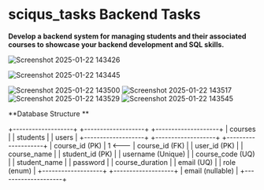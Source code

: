 # sciqus_tasks Backend Tasks
**Develop a backend system for managing students and their associated courses to
showcase your backend development and SQL skills.**

![Screenshot 2025-01-22 143426](https://github.com/user-attachments/assets/392c6b3c-5c33-4f6e-8c8f-c72790701dcb)

![Screenshot 2025-01-22 143445](https://github.com/user-attachments/assets/0120da53-244f-4559-a006-37252bc912d8)

![Screenshot 2025-01-22 143500](https://github.com/user-attachments/assets/f09cdc41-e925-4415-b2f3-f6d97ea69aef)
![Screenshot 2025-01-22 143517](https://github.com/user-attachments/assets/8cb2c572-5f90-4eb6-8d38-4777105e9959)
![Screenshot 2025-01-22 143529](https://github.com/user-attachments/assets/081691e2-bba7-4f32-a43e-6cd199caf9d0)
![Screenshot 2025-01-22 143545](https://github.com/user-attachments/assets/383ecdbb-dd25-4967-afe6-9bb02510c4f9)


**Database Structure **

+-------------------+          +-------------------+          +--------------------+
|     courses       |          |     students      |          |       users        |
+-------------------+          +-------------------+          +--------------------+
| course_id (PK)    | 1   <--- | course_id (FK)    |          | user_id (PK)       |
| course_name       |          | student_id (PK)   |          | username (Unique)  |
| course_code (UQ)  |          | student_name      |          | password           |
| course_duration   |          | email (UQ)       |           | role (enum)        |
+-------------------+          +-------------------+          | email (nullable)   |
                                                              +--------------------+
